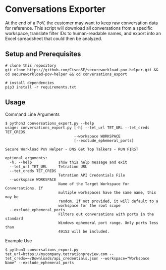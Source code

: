 # Conversations Exporter
At the end of a PoV, the customer may want to keep raw conversation data for reference.  This script will download all conversations from a specific workspace, translate filter IDs to human-readable names, and export into an Excel spreadsheet that could then be analyzed.

## Setup and Prerequisites
```
# clone this repository
git clone https://github.com/CiscoSE/secureworkload-pov-helper.git && cd secureworkload-pov-helper && cd conversations_export

# install dependencies
pip3 install -r requirements.txt
```

## Usage
Command Line Arguments
```
$ python3 conversations_export.py --help
usage: conversations_export.py [-h] --tet_url TET_URL --tet_creds TET_CREDS
                               --workspace WORKSPACE
                               [--exclude_ephemeral_ports]

Secure Workload PoV Helper - DNS Get Top Talkers - RUN FIRST

optional arguments:
  -h, --help            show this help message and exit
  --tet_url TET_URL     Tetration URL
  --tet_creds TET_CREDS
                        Tetration API Credentials File
  --workspace WORKSPACE
                        Name of the Target Workspace for Conversations. If
                        multiple workspaces have the same name, this may be
                        random. If not provided, it will default to a
                        workspace for the root scope
  --exclude_ephemeral_ports
                        Filters out conversations with ports in the standard
                        Windows ephemeral port range. Only ports less than
                        49152 will be included.
```

Example Use
```
$ python3 conversations_export.py --tet_url=https://mycompany.tetrationpreview.com --tet_creds=~/Downloads/api_credentials.json --workspace="Workspace Name" --exclude_ephemeral_ports
```